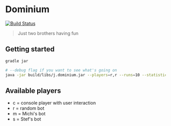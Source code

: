 # Dominium

[![Build Status](https://travis-ci.com/mihaeu/dominium.svg?token=6E2gXvaZaEh2XxFCPhrX&branch=develop)](https://travis-ci.com/mihaeu/dominium)

> Just two brothers having fun

## Getting started

```bash
gradle jar

# --debug flag if you want to see what's going on
java -jar build/libs/j.dominium.jar --players=r,r --runs=10 --statistics
```

## Available players

 - c = console player with user interaction
 - r = random bot
 - m = Michi's bot
 - s = Stef's bot

